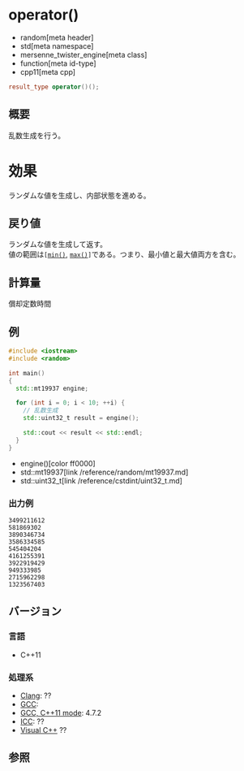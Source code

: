 # operator()
* random[meta header]
* std[meta namespace]
* mersenne_twister_engine[meta class]
* function[meta id-type]
* cpp11[meta cpp]

```cpp
result_type operator()();
```

## 概要
乱数生成を行う。


# 効果
ランダムな値を生成し、内部状態を進める。


## 戻り値
ランダムな値を生成して返す。  
値の範囲は`[`[`min()`](min.md), [`max()`](max.md)`]`である。つまり、最小値と最大値両方を含む。


## 計算量
償却定数時間


## 例
```cpp
#include <iostream>
#include <random>

int main()
{
  std::mt19937 engine;

  for (int i = 0; i < 10; ++i) {
    // 乱数生成
    std::uint32_t result = engine();

    std::cout << result << std::endl;
  }
}
```
* engine()[color ff0000]
* std::mt19937[link /reference/random/mt19937.md]
* std::uint32_t[link /reference/cstdint/uint32_t.md]

### 出力例
```
3499211612
581869302
3890346734
3586334585
545404204
4161255391
3922919429
949333985
2715962298
1323567403
```

## バージョン
### 言語
- C++11

### 処理系
- [Clang](/implementation.md#clang): ??
- [GCC](/implementation.md#gcc): 
- [GCC, C++11 mode](/implementation.md#gcc): 4.7.2
- [ICC](/implementation.md#icc): ??
- [Visual C++](/implementation.md#visual_cpp) ??


## 参照


